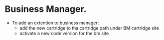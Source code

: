 # Business Manager.

- To add an extention to business manager:
    - add the new cartridge to tha cartridge path under BM  cartridge site
    - activate a new code version for the bm site